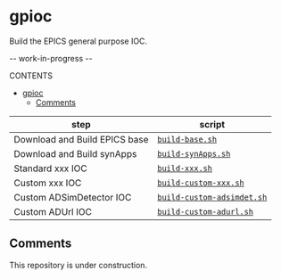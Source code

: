 # gpioc

Build the EPICS general purpose IOC.

-- work-in-progress --

CONTENTS

- [gpioc](#gpioc)
  - [Comments](#comments)

step | script
---- | ------
Download and Build EPICS base | [`build-base.sh`](./build-base.sh)
Download and Build synApps | [`build-synApps.sh`](./build-synApps.sh)
Standard xxx IOC | [`build-xxx.sh`](./build-xxx.sh)
Custom xxx IOC | [`build-custom-xxx.sh`](./build-custom-xxx.sh)
Custom ADSimDetector IOC | [`build-custom-adsimdet.sh`](./build-custom-adsimdet.sh)
Custom ADUrl IOC | [`build-custom-adurl.sh`](./build-custom-adurl.sh)

## Comments

This repository is under construction.
